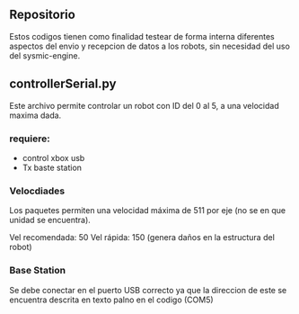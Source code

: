 ## Repositorio
Estos codigos tienen como finalidad testear de forma interna diferentes aspectos del envio y recepcion de datos a los robots, sin necesidad del uso del sysmic-engine.

## controllerSerial.py

Este archivo permite controlar un robot con ID del 0 al 5, a una velocidad maxima dada.

### requiere:
- control xbox usb
- Tx baste station

### Velocdiades
Los paquetes permiten una velocidad máxima de 511 por eje (no se en que unidad se encuentra).  

Vel recomendada: 50
Vel rápida: 150 (genera daños en la estructura del robot)

### Base Station
Se debe conectar en el puerto USB correcto ya que la direccion de este se encuentra descrita en texto palno en el codigo (COM5)
